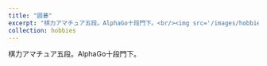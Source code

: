 ```yaml
---
title: "囲碁"
excerpt: "棋力アマチュア五段。AlphaGo十段門下。<br/><img src='/images/hobbies/Go.jpg' style='max-width:500px; max-height:300px; width:auto; height:auto;'>"
collection: hobbies
---
```


棋力アマチュア五段。AlphaGo十段門下。
